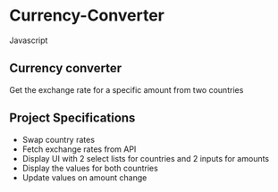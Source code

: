 # Currency-Converter
Javascript

## Currency converter

Get the exchange rate for a specific amount from two countries

## Project Specifications

- Swap country rates
- Fetch exchange rates from API
- Display UI with 2 select lists for countries and 2 inputs for amounts
- Display the values for both countries
- Update values on amount change

